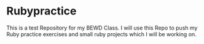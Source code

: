 Rubypractice
============
This is a test Repository for my BEWD Class. I will use this Repo to push my Ruby practice exercises and small ruby projects which I will be working on.

